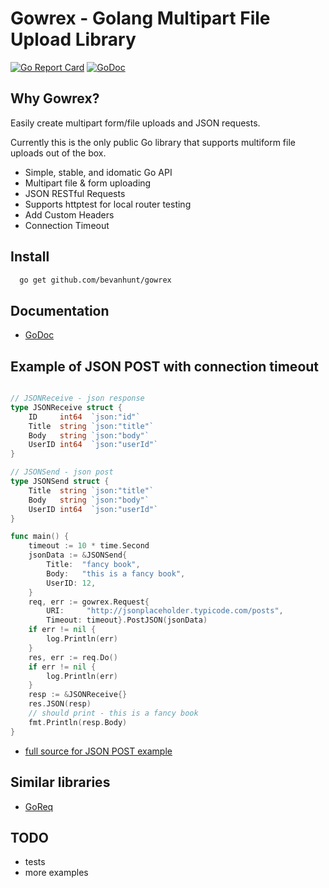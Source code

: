 # Gowrex - Golang Multipart File Upload Library

[![Go Report Card](https://goreportcard.com/badge/github.com/bevanhunt/gowrex)](https://goreportcard.com/report/github.com/bevanhunt/gowrex)
[![GoDoc](https://godoc.org/github.com/bevanhunt/gowrex?status.svg)](https://godoc.org/github.com/bevanhunt/gowrex) 

## Why Gowrex?

Easily create multipart form/file uploads and JSON requests.

Currently this is the only public Go library that supports multiform file uploads out of the box.

* Simple, stable, and idomatic Go API
* Multipart file & form uploading
* JSON RESTful Requests
* Supports httptest for local router testing
* Add Custom Headers
* Connection Timeout

## Install
``` bash
  go get github.com/bevanhunt/gowrex
```

## Documentation
- [GoDoc](https://godoc.org/github.com/bevanhunt/gowrex)

## Example of JSON POST with connection timeout
``` go

// JSONReceive - json response
type JSONReceive struct {
	ID     int64  `json:"id"`
	Title  string `json:"title"`
	Body   string `json:"body"`
	UserID int64  `json:"userId"`
}

// JSONSend - json post
type JSONSend struct {
	Title  string `json:"title"`
	Body   string `json:"body"`
	UserID int64  `json:"userId"`
}

func main() {
	timeout := 10 * time.Second
	jsonData := &JSONSend{
		Title:  "fancy book",
		Body:   "this is a fancy book",
		UserID: 12,
	}
	req, err := gowrex.Request{
		URI:     "http://jsonplaceholder.typicode.com/posts",
		Timeout: timeout}.PostJSON(jsonData)
	if err != nil {
		log.Println(err)
	}
	res, err := req.Do()
	if err != nil {
		log.Println(err)
	}
	resp := &JSONReceive{}
	res.JSON(resp)
	// should print - this is a fancy book
	fmt.Println(resp.Body)
}
```
- [full source for JSON POST example](https://github.com/bevanhunt/gowrex-json-demo)


## Similar libraries
- [GoReq](https://github.com/franela/goreq)

## TODO
- tests
- more examples
